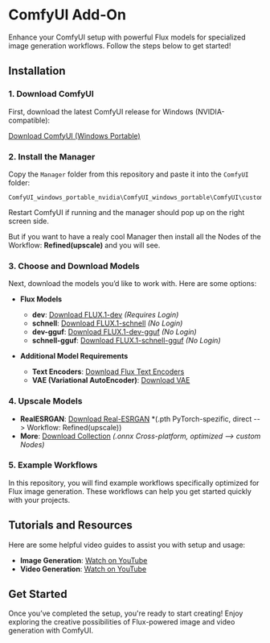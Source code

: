 # ComfyUI Add-On

Enhance your ComfyUI setup with powerful Flux models for specialized image generation workflows. Follow the steps below to get started!

## Installation

### 1. Download ComfyUI

First, download the latest ComfyUI release for Windows (NVIDIA-compatible):

[Download ComfyUI (Windows Portable)](https://github.com/comfyanonymous/ComfyUI/releases/latest/download/ComfyUI_windows_portable_nvidia.7z)

### 2. Install the Manager

Copy the `Manager` folder from this repository and paste it into the `ComfyUI` folder:
```
ComfyUI_windows_portable_nvidia\ComfyUI_windows_portable\ComfyUI\custom_nodes
```
Restart ComfyUI if running and the manager should pop up on the right screen side.

But if you want to have a realy cool Manager then install all the Nodes of the Workflow: **Refined(upscale)** and you will see.

### 3. Choose and Download Models

Next, download the models you’d like to work with. Here are some options:

- **Flux Models**  
  - **dev**: [Download FLUX.1-dev](https://huggingface.co/black-forest-labs/FLUX.1-dev/tree/main) *(Requires Login)*
  - **schnell**: [Download FLUX.1-schnell](https://huggingface.co/black-forest-labs/FLUX.1-schnell/tree/main) *(No Login)*
  - **dev-gguf**: [Download FLUX.1-dev-gguf](https://huggingface.co/city96/FLUX.1-dev-gguf/tree/main) *(No Login)*
  - **schnell-gguf**: [Download FLUX.1-schnell-gguf](https://huggingface.co/city96/FLUX.1-schnell-gguf/tree/main) *(No Login)*

- **Additional Model Requirements**
  - **Text Encoders**: [Download Flux Text Encoders](https://huggingface.co/comfyanonymous/flux_text_encoders/tree/main)
  - **VAE (Variational AutoEncoder)**: [Download VAE](https://huggingface.co/black-forest-labs/FLUX.1-schnell/tree/main/vae)
 
### 4. Upscale Models

- **RealESRGAN**: [Download Real-ESRGAN](https://huggingface.co/ai-forever/Real-ESRGAN) *(.pth PyTorch-spezific, direct --> Workflow: Refined(upscale))
- **More**: [Download Collection](https://huggingface.co/yuvraj108c/ComfyUI-Upscaler-Onnx/tree/main) *(.onnx Cross-platform, optimized --> custom Nodes)*

### 5. Example Workflows

In this repository, you will find example workflows specifically optimized for Flux image generation. These workflows can help you get started quickly with your projects.

## Tutorials and Resources

Here are some helpful video guides to assist you with setup and usage:

- **Image Generation**: [Watch on YouTube](https://www.youtube.com/watch?v=z3v55ax_PSU)
- **Video Generation**: [Watch on YouTube](https://youtu.be/UD3ZFLj-3uE?si=LOt8sYjU02TnH5BH)

## Get Started

Once you’ve completed the setup, you're ready to start creating! Enjoy exploring the creative possibilities of Flux-powered image and video generation with ComfyUI.
